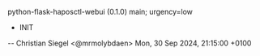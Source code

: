 python-flask-haposctl-webui (0.1.0) main; urgency=low

  * INIT

 -- Christian Siegel <@mrmolybdaen> Mon, 30 Sep 2024, 21:15:00 +0100
